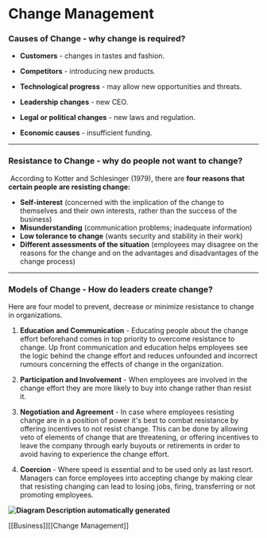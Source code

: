 # Change Management
### **Causes of Change** - why change is required?
-  **Customers** - changes in tastes and fashion.

-  **Competitors** - introducing new products.
-  **Technological progress** - may allow new opportunities and threats.
-  **Leadership changes** - new CEO.
-  **Legal or political changes** - new laws and regulation.
-  **Economic causes** - insufficient funding.

---

### **Resistance to Change** - why do people not want to change?
 According to Kotter and Schlesinger (1979), there are **four reasons that certain people are resisting change:**
-  **Self-interest** (concerned with the implication of the change to themselves and their own interests, rather than the success of the business)
-  **Misunderstanding** (communication problems; inadequate information)
- **Low tolerance to change** (wants security and stability in their work)
- **Different assessments of the situation** (employees may disagree on the reasons for the change and on the advantages and disadvantages of the change process)

---

### Models of Change - How do leaders create change?
Here are four model to prevent, decrease or minimize resistance to change in organizations.
1. **Education and Communication** - Educating people about the change effort beforehand comes in top priority to overcome resistance to change. Up front communication and education helps employees see the logic behind the change effort and reduces unfounded and incorrect rumours concerning the effects of change in the organization.

3. **Participation and Involvement** - When employees are involved in the change effort they are more likely to buy into change rather than resist it.
4. **Negotiation and Agreement** - In case where employees resisting change are in a position of power it's best to combat resistance by offering incentives to not resist change. This can be done by allowing veto of elements of change that are threatening, or offering incentives to leave the company through early buyouts or retirements in order to avoid having to experience the change effort.
5. **Coercion** - Where speed is essential and to be used only as last resort. Managers can force employees into accepting change by making clear that resisting changing can lead to losing jobs, firing, transferring or not promoting employees.

**![Diagram
Description automatically generated](https://lh3.googleusercontent.com/XD9W5TBwfXJDDBh8yQP-Prg26a7Gnf-O65Yj7viKgCdpdEfx10DvuGkV9Ya4wX9N32jYuT56qpIRdNVsEcmGcYPn8H9cxdrKP91WNQMrQ1-MKCWDGkYkfJ0t5xHvJRyP6eSoE_rWbQ1lLo56KzmtOp1Q4mcKj0WjatLdlvP_1THpF9hyBjgXvzcenRal4A)**

[[Business]][[Change Management]]